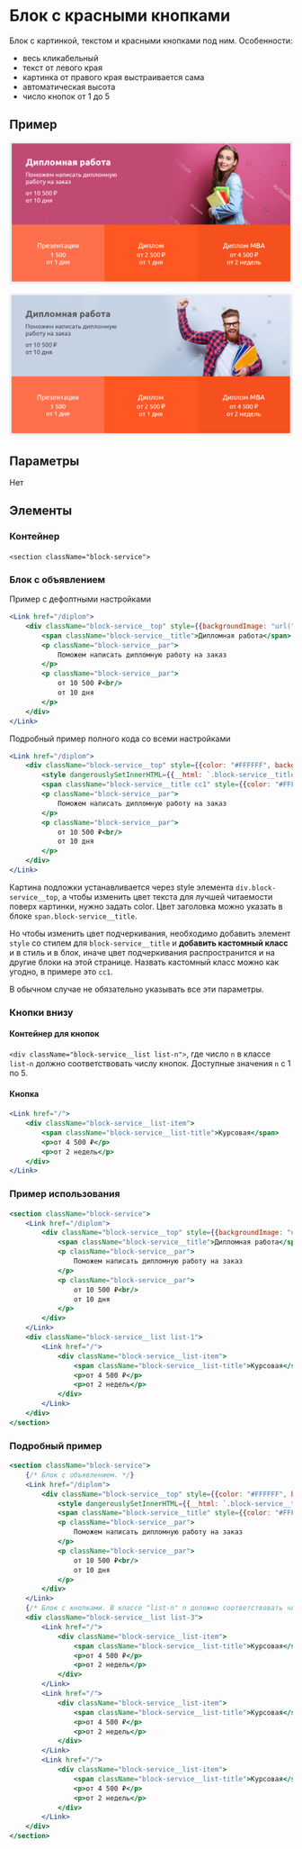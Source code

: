 # Блок с красными кнопками
Блок с картинкой, текстом и красными кнопками под ним.
Особенности:

* весь кликабельный
* текст от левого края
* картинка от правого края выстраивается сама
* автоматическая высота
* число кнопок от 1 до 5

## Пример
![блок с красными кнопками и белым текстом image](./redbtnblock1.png)

![блок с красными кнопками и серым текстом image](./redbtnblock2.png)

## Параметры
Нет

## Элементы
### Контейнер
`<section className="block-service">`
### Блок с объявлением
Пример с дефолтными настройками
```jsx
<Link href="/diplom">
    <div className="block-service__top" style={{backgroundImage: "url(" + require('img/services/presentation-bg.jpg') + ")"}}>
        <span className="block-service__title">Дипломная работа</span>
        <p className="block-service__par">
            Поможем написать дипломную работу на заказ
        </p>
        <p className="block-service__par">
            от 10 500 ₽<br/>
            от 10 дня
        </p>
    </div>
</Link>
```

Подробный пример полного кода со всеми настройками 
```jsx
<Link href="/diplom">
    <div className="block-service__top" style={{color: "#FFFFFF", backgroundImage: "url(" + require('img/services/course-work-bg.jpg') + ")"}}>
        <style dangerouslySetInnerHTML={{__html: `.block-service__title.cc1::after { background-color: blue; }`}}/>
        <span className="block-service__title cc1" style={{color: "#FFFFFF"}}>Дипломная работа</span>
        <p className="block-service__par">
            Поможем написать дипломную работу на заказ
        </p>
        <p className="block-service__par">
            от 10 500 ₽<br/>
            от 10 дня
        </p>
    </div>
</Link>
```
Картина подложки устанавливается через style элемента `div.block-service__top`,
а чтобы изменить цвет текста для лучшей читаемости поверх картинки, нужно задать color.
Цвет заголовка можно указать в блоке `span.block-service__title`.

Но чтобы изменить цвет подчеркивания, необходимо добавить элемент `style` со стилем для
`block-service__title` и **добавить кастомный класс** и в стиль и в блок, иначе цвет подчеркивания
распространится и на другие блоки на этой странице.
Назвать кастомный класс можно как угодно, в примере это `cc1`. 

В обычном случае не обязательно указывать все эти параметры.
 
### Кнопки внизу
#### Контейнер для кнопок
`<div className="block-service__list list-n">`,
где число `n` в классе `list-n` должно соответствовать числу кнопок.
Доступные значения `n` с 1 по 5.

#### Кнопка
```jsx
<Link href="/">
    <div className="block-service__list-item">
        <span className="block-service__list-title">Курсовая</span>
        <p>от 4 500 ₽</p>
        <p>от 2 недель</p>
    </div>
</Link>
```

### Пример использования
```jsx
<section className="block-service">
    <Link href="/diplom">
        <div className="block-service__top" style={{backgroundImage: "url(" + require('img/services/presentation-bg.jpg') + ")"}}>
            <span className="block-service__title">Дипломная работа</span>
            <p className="block-service__par">
                Поможем написать дипломную работу на заказ
            </p>
            <p className="block-service__par">
                от 10 500 ₽<br/>
                от 10 дня
            </p>
        </div>
    </Link>
    <div className="block-service__list list-1">
        <Link href="/">
            <div className="block-service__list-item">
                <span className="block-service__list-title">Курсовая</span>
                <p>от 4 500 ₽</p>
                <p>от 2 недель</p>
            </div>
        </Link>
    </div>
</section>
```
### Подробный пример

```jsx
<section className="block-service">
    {/* Блок с объявлением. */}
    <Link href="/diplom">
        <div className="block-service__top" style={{color: "#FFFFFF", backgroundImage: "url(" + require('img/services/course-work-bg.jpg') + ")"}}>
            <style dangerouslySetInnerHTML={{__html: `.block-service__title::after { background-color: blue; }`}}/>
            <span className="block-service__title" style={{color: "#FFFFFF"}}>Дипломная работа</span>
            <p className="block-service__par">
                Поможем написать дипломную работу на заказ
            </p>
            <p className="block-service__par">
                от 10 500 ₽<br/>
                от 10 дня
            </p>
        </div>
    </Link>
    {/* Блок с кнопками. В классе "list-n" n доложно соответствовать числу кнопок. */}
    <div className="block-service__list list-3">
        <Link href="/">
            <div className="block-service__list-item">
                <span className="block-service__list-title">Курсовая</span>
                <p>от 4 500 ₽</p>
                <p>от 2 недель</p>
            </div>
        </Link>
        <Link href="/">
            <div className="block-service__list-item">
                <span className="block-service__list-title">Курсовая</span>
                <p>от 4 500 ₽</p>
                <p>от 2 недель</p>
            </div>
        </Link>
        <Link href="/">
            <div className="block-service__list-item">
                <span className="block-service__list-title">Курсовая</span>
                <p>от 4 500 ₽</p>
                <p>от 2 недель</p>
            </div>
        </Link>
    </div>
</section>
```